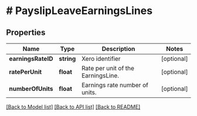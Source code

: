 # # PayslipLeaveEarningsLines

## Properties

Name | Type | Description | Notes
------------ | ------------- | ------------- | -------------
**earningsRateID** | **string** | Xero identifier | [optional] 
**ratePerUnit** | **float** | Rate per unit of the EarningsLine. | [optional] 
**numberOfUnits** | **float** | Earnings rate number of units. | [optional] 

[[Back to Model list]](../../README.md#documentation-for-models) [[Back to API list]](../../README.md#documentation-for-api-endpoints) [[Back to README]](../../README.md)


